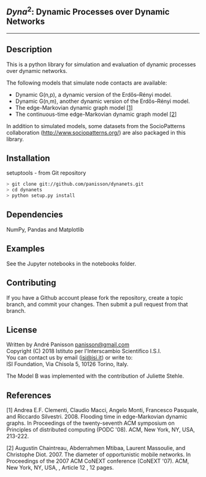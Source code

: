 ## $Dyna^2$: Dynamic Processes over Dynamic Networks

---

Description
-----------
This is a python library for simulation and evaluation of dynamic processes over dynamic networks.

The following models that simulate node contacts are available:

- Dynamic G(n,p), a dynamic version of the Erdős–Rényi model.
- Dynamic G(n,m), another dynamic version of the Erdős–Rényi model.
- The edge-Markovian dynamic graph model [[1]](#references)
- The continuous-time edge-Markovian dynamic graph model [[2]](#references)

In addition to simulated models, some datasets from the SocioPatterns collaboration (http://www.sociopatterns.org/)
are also packaged in this library.

Installation
------------

setuptools - from Git repository

```bash
> git clone git://github.com/panisson/dynanets.git
> cd dynanets
> python setup.py install
```

Dependencies
------------
NumPy, Pandas and Matplotlib

Examples
--------
See the Jupyter notebooks in the notebooks folder.

Contributing
------------
If you have a Github account please fork the repository,
create a topic branch, and commit your changes.
Then submit a pull request from that branch.

License
-------
Written by André Panisson <panisson@gmail.com>  
Copyright (C) 2018 Istituto per l'Interscambio Scientifico I.S.I.  
You can contact us by email (isi@isi.it) or write to:  
ISI Foundation, Via Chisola 5, 10126 Torino, Italy.  

The Model B was implemented with the contribution of Juliette Stehle.

References
----------

[1] Andrea E.F. Clementi, Claudio Macci, Angelo Monti, Francesco Pasquale, and Riccardo Silvestri. 2008. 
    Flooding time in edge-Markovian dynamic graphs. In Proceedings of the 
    twenty-seventh ACM symposium on Principles of distributed computing (PODC '08). 
    ACM, New York, NY, USA, 213-222.

[2] Augustin Chaintreau, Abderrahmen Mtibaa, Laurent Massoulie, and Christophe Diot. 2007. 
    The diameter of opportunistic mobile networks. In Proceedings of the 
    2007 ACM CoNEXT conference (CoNEXT '07). ACM, New York, NY, USA, , Article 12 , 12 pages.
